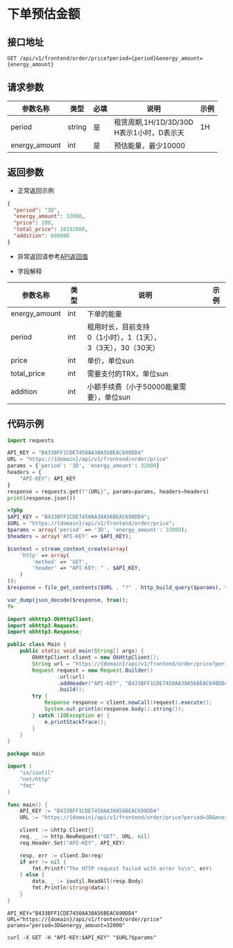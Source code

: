 # 下单预估金额

## 接口地址

```
GET /api/v1/frontend/order/price?period={period}&energy_amount={energy_amount}
```

## 请求参数

| 参数名称 | 类型 | 必填 | 说明 | 示例 |
| -------- | -------- | -------- | -------- | -------- |
| period  | string   |  是   | 租赁周期,1H/1D/3D/30D<br/>H表示1小时，D表示天 | 1H  |
| energy_amount   | int   |  是  | 预估能量，最少10000 |    |


## 返回参数

- 正常返回示例
```json
{
  "period": "3D", 
  "energy_amount": 32000, 
  "price": 100, 
  "total_price": 10192000, 
  "addition": 600000
}

```
- 异常返回请参考[API返回值](/zh/general/error-code.md)

- 字段解释

| 参数名称 | 类型 | 说明 | 示例 |
| -------- | -------- | -------- | -------- |
| energy_amount | int | 下单的能量 |  |
| period | int | 租用时长，目前支持<br/>0（1小时），1（1天），<br/>3（3天），30（30天） |  |
| price | int | 单价，单位sun|  |
| total_price | int | 需要支付的TRX，单位sun|  |
| addition | int | 小额手续费（小于50000能量需要），单位sun|  |


## 代码示例

<CodeGroup>
  <CodeGroupItem title="Python" active>

```python
import requests

API_KEY = "B433BFF1CDE7450AA38A56BEAC690DD4"
URL = "https://{domain}/api/v1/frontend/order/price"
params = {'period': '3D', 'energy_amount': 32000}
headers = {
    "API-KEY": API_KEY
}
response = requests.get(f"{URL}", params=params, headers=headers)
print(response.json())
```

  </CodeGroupItem>

  <CodeGroupItem title="Php">

```php
<?php
$API_KEY = "B433BFF1CDE7450AA38A56BEAC690DD4";
$URL = "https://{domain}/api/v1/frontend/order/price";
$params = array('period' => '3D', 'energy_amount': 32000);
$headers = array('API-KEY' => $API_KEY);

$context = stream_context_create(array(
    'http' => array(
        'method' => 'GET',
        'header' => "API-KEY: " . $API_KEY,
    )
));
$response = file_get_contents($URL . "?" . http_build_query($params), false, $context);

var_dump(json_decode($response, true));
?>

```

  </CodeGroupItem>

  <CodeGroupItem title="Java">
  
```java
import okhttp3.OkHttpClient;
import okhttp3.Request;
import okhttp3.Response;

public class Main {
    public static void main(String[] args) {
        OkHttpClient client = new OkHttpClient();
        String url = "https://{domain}/api/v1/frontend/order/price?period=3D&energy_amount=32000";
        Request request = new Request.Builder()
                .url(url)
                .addHeader("API-KEY", "B433BFF1CDE7450AA38A56BEAC690DD4")
                .build();
        try {
            Response response = client.newCall(request).execute();
            System.out.println(response.body().string());
        } catch (IOException e) {
            e.printStackTrace();
        }
    }
}

```

  </CodeGroupItem>

  <CodeGroupItem title="Go">
  
```go
package main

import (
	"io/ioutil"
	"net/http"
	"fmt"
)

func main() {
	API_KEY := "B433BFF1CDE7450AA38A56BEAC690DD4"
	URL := "https://{domain}/api/v1/frontend/order/price?period=3D&energy_amount=32000"

	client := &http.Client{}
	req, _ := http.NewRequest("GET", URL, nil)
	req.Header.Set("API-KEY", API_KEY)

	resp, err := client.Do(req)
	if err != nil {
		fmt.Printf("The HTTP request failed with error %s\n", err)
	} else {
		data, _ := ioutil.ReadAll(resp.Body)
		fmt.Println(string(data))
	}
}

```
  </CodeGroupItem>

  <CodeGroupItem title="Shell">
  
```shell
API_KEY="B433BFF1CDE7450AA38A56BEAC690DD4"
URL="https://{domain}/api/v1/frontend/order/price"
params="period=3D&energy_amount=32000"

curl -X GET -H "API-KEY:$API_KEY" "$URL?$params"

```
  </CodeGroupItem>
</CodeGroup>